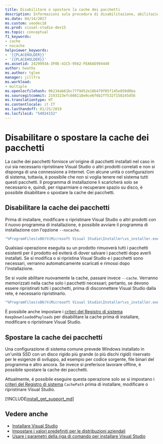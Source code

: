 ```yaml
---
title: Disabilitare o spostare la cache dei pacchetti
description: Informazioni sula procedura di disabilitazione, abilitazione o spostamento della cache dei pacchetti per distribuzioni di Visual Studio.
ms.date: 04/14/2017
ms.custom: seodec18
ms.prod: visual-studio-dev15
ms.topic: conceptual
f1_keywords:
- cache
- nocache
helpviewer_keywords:
- '{{PLACEHOLDER}}'
- '{{PLACEHOLDER}}'
ms.assetid: 2429993A-3F0E-41C5-9562-FEA6AE994440
author: heaths
ms.author: tglee
manager: jillfra
ms.workload:
- multiple
ms.openlocfilehash: 06234ab61bc77f9d52e18b479f05f145e850d0ba
ms.sourcegitcommit: 2193323efc608118e0ce6f6b2ff532f158245d56
ms.translationtype: HT
ms.contentlocale: it-IT
ms.lasthandoff: 01/25/2019
ms.locfileid: "54924152"
---
```

# <a name="disable-or-move-the-package-cache"></a>Disabilitare o spostare la cache dei pacchetti

La cache dei pacchetti fornisce un'origine di pacchetti installati nel caso in cui sia necessario ripristinare Visual Studio o altri prodotti correlati e non si disponga di una connessione a Internet. Con alcune unità o configurazioni di sistema, tuttavia, è possibile che non si voglia tenere nel sistema tutti questi pacchetti.
Il programma di installazione li scaricherà solo se necessario e, quindi, per risparmiare o recuperare spazio su disco, è possibile disabilitare o spostare la cache dei pacchetti.

## <a name="disable-the-package-cache"></a>Disabilitare la cache dei pacchetti

Prima di installare, modificare o ripristinare Visual Studio o altri prodotti con il nuovo programma di installazione, è possibile avviare il programma di installazione con l'opzione `--nocache`.

```cmd
"%ProgramFiles(x86)%\Microsoft Visual Studio\Installer\vs_installer.exe" --nocache
```

Qualsiasi operazione eseguita su un prodotto rimuoverà tutti i pacchetti esistenti per il prodotto ed eviterà di dover salvare i pacchetti dopo averli installati. Se si modifica o si ripristina Visual Studio e i pacchetti sono necessari, verranno automaticamente scaricati e rimossi dopo l'installazione.

Se si vuole abilitare nuovamente la cache, passare invece `--cache`. Verranno memorizzati nella cache solo i pacchetti necessari; pertanto, se devono essere ripristinati tutti i pacchetti, prima di disconnettere Visual Studio dalla rete, è necessario ripristinarlo.

```cmd
"%ProgramFiles(x86)%\Microsoft Visual Studio\Installer\vs_installer.exe" repair --passive --norestart --cache
```

È possibile anche impostare i [criteri del Registro di sistema](set-defaults-for-enterprise-deployments.md) `KeepDownloadedPayloads` per disabilitare la cache prima di installare, modificare o ripristinare Visual Studio.

## <a name="move-the-package-cache"></a>Spostare la cache dei pacchetti

Una configurazione di sistema comune prevede Windows installato in un'unità SSD con un disco rigido più grande (o più dischi rigidi) riservato per le esigenze di sviluppo, ad esempio per codice sorgente, file binari del programma e altro ancora. Se invece si preferisce lavorare offline, è possibile spostare la cache dei pacchetti.

Attualmente, è possibile eseguire questa operazione solo se si impostano i [criteri del Registro di sistema](set-defaults-for-enterprise-deployments.md) `CachePath` prima di installare, modificare o ripristinare Visual Studio.

[!INCLUDE[install_get_support_md](includes/install_get_support_md.md)]

## <a name="see-also"></a>Vedere anche

* [Installare Visual Studio](install-visual-studio.md)
* [Impostare i valori predefiniti per le distribuzioni aziendali](set-defaults-for-enterprise-deployments.md)
* [Usare i parametri della riga di comando per installare Visual Studio](use-command-line-parameters-to-install-visual-studio.md)
